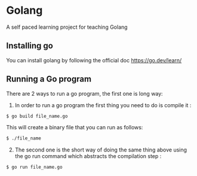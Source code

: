 
# Golang

A self paced learning project for teaching Golang


## Installing go

You can install golang by following the official doc https://go.dev/learn/ 


## Running a Go program


There are 2 ways to run a go program, the first one is long way: 

1.  In order to run a go program the first thing you need to do is compile it : 

```bash
$ go build file_name.go
```

This will create a binary file that you can run as follows:

```bash
$ ./file_name
```

2. The second one is the short way of doing the same thing above using the go run command which abstracts the compilation step :

```bash
$ go run file_name.go
```
